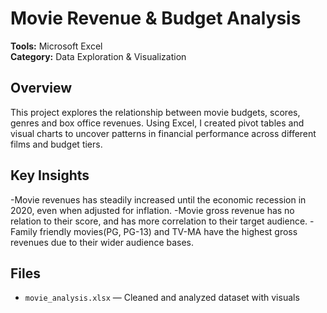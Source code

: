 # Movie Revenue & Budget Analysis

**Tools:** Microsoft Excel  
**Category:** Data Exploration & Visualization

## Overview

This project explores the relationship between movie budgets, scores, genres and box office revenues. Using Excel, I created pivot tables and visual charts to uncover patterns in financial performance across different films and budget tiers.

## Key Insights

-Movie revenues has steadily increased until the economic recession in 2020, even when adjusted for inflation.
-Movie gross revenue has no relation to their score, and has more correlation to their target audience.
-Family friendly movies(PG, PG-13) and TV-MA have the highest gross revenues due to their wider audience bases.

## Files

- `movie_analysis.xlsx` — Cleaned and analyzed dataset with visuals

